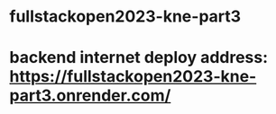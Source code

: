 # fullstackopen2023-kne-part3

# backend internet deploy address: https://fullstackopen2023-kne-part3.onrender.com/